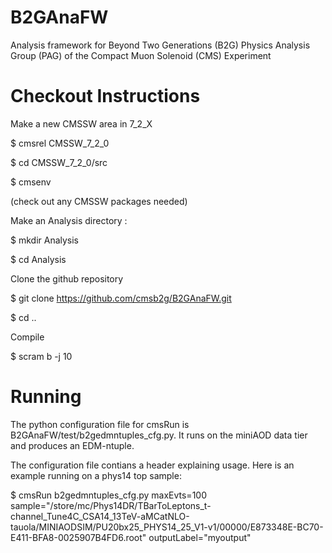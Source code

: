 B2GAnaFW
========

Analysis framework for Beyond Two Generations (B2G) Physics Analysis Group (PAG) of the Compact Muon Solenoid (CMS) Experiment

Checkout Instructions
=====================

Make a new CMSSW area in 7_2_X

$ cmsrel CMSSW_7_2_0

$ cd CMSSW_7_2_0/src

$ cmsenv

(check out any CMSSW packages needed)

Make an Analysis directory :

$ mkdir Analysis

$ cd Analysis


Clone the github repository

$ git clone https://github.com/cmsb2g/B2GAnaFW.git

$ cd ..

Compile

$ scram b -j 10

Running
=======

The python configuration file for cmsRun is B2GAnaFW/test/b2gedmntuples_cfg.py. It runs on the miniAOD data tier and produces an EDM-ntuple.

The configuration file contians a header explaining usage. Here is an example running on a phys14 top sample:

$ cmsRun b2gedmntuples_cfg.py maxEvts=100 sample="/store/mc/Phys14DR/TBarToLeptons_t-channel_Tune4C_CSA14_13TeV-aMCatNLO-tauola/MINIAODSIM/PU20bx25_PHYS14_25_V1-v1/00000/E873348E-BC70-E411-BFA8-0025907B4FD6.root" outputLabel="myoutput"

